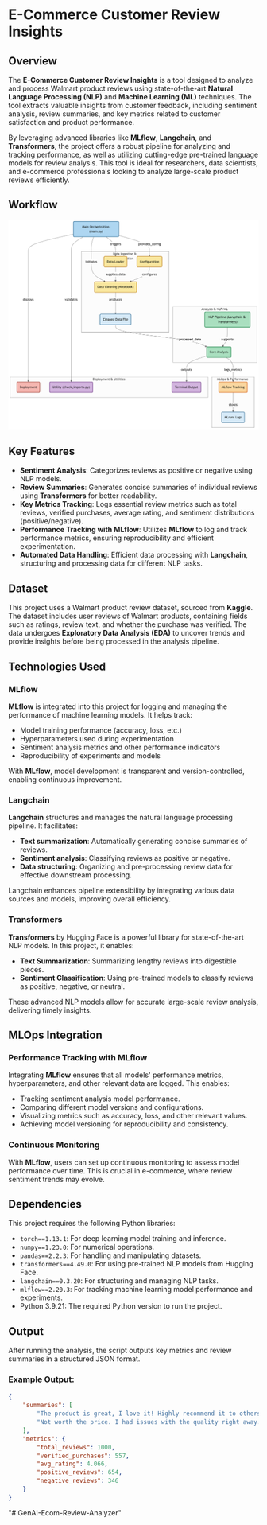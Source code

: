 # E-Commerce Customer Review Insights

## Overview
The **E-Commerce Customer Review Insights** is a tool designed to analyze and process Walmart product reviews using state-of-the-art **Natural Language Processing (NLP)** and **Machine Learning (ML)** techniques. The tool extracts valuable insights from customer feedback, including sentiment analysis, review summaries, and key metrics related to customer satisfaction and product performance.

By leveraging advanced libraries like **MLflow**, **Langchain**, and **Transformers**, the project offers a robust pipeline for analyzing and tracking performance, as well as utilizing cutting-edge pre-trained language models for review analysis. This tool is ideal for researchers, data scientists, and e-commerce professionals looking to analyze large-scale product reviews efficiently.

## Workflow
![Alt Text](Review_Analyzer.png)

## Key Features
- **Sentiment Analysis**: Categorizes reviews as positive or negative using NLP models.
- **Review Summaries**: Generates concise summaries of individual reviews using **Transformers** for better readability.
- **Key Metrics Tracking**: Logs essential review metrics such as total reviews, verified purchases, average rating, and sentiment distributions (positive/negative).
- **Performance Tracking with MLflow**: Utilizes **MLflow** to log and track performance metrics, ensuring reproducibility and efficient experimentation.
- **Automated Data Handling**: Efficient data processing with **Langchain**, structuring and processing data for different NLP tasks.

## Dataset
This project uses a Walmart product review dataset, sourced from **Kaggle**. The dataset includes user reviews of Walmart products, containing fields such as ratings, review text, and whether the purchase was verified. The data undergoes **Exploratory Data Analysis (EDA)** to uncover trends and provide insights before being processed in the analysis pipeline.

## Technologies Used
### MLflow
**MLflow** is integrated into this project for logging and managing the performance of machine learning models. It helps track:
- Model training performance (accuracy, loss, etc.)
- Hyperparameters used during experimentation
- Sentiment analysis metrics and other performance indicators
- Reproducibility of experiments and models

With **MLflow**, model development is transparent and version-controlled, enabling continuous improvement.

### Langchain
**Langchain** structures and manages the natural language processing pipeline. It facilitates:
- **Text summarization**: Automatically generating concise summaries of reviews.
- **Sentiment analysis**: Classifying reviews as positive or negative.
- **Data structuring**: Organizing and pre-processing review data for effective downstream processing.

Langchain enhances pipeline extensibility by integrating various data sources and models, improving overall efficiency.

### Transformers
**Transformers** by Hugging Face is a powerful library for state-of-the-art NLP models. In this project, it enables:
- **Text Summarization**: Summarizing lengthy reviews into digestible pieces.
- **Sentiment Classification**: Using pre-trained models to classify reviews as positive, negative, or neutral.

These advanced NLP models allow for accurate large-scale review analysis, delivering timely insights.

## MLOps Integration
### Performance Tracking with MLflow
Integrating **MLflow** ensures that all models' performance metrics, hyperparameters, and other relevant data are logged. This enables:
- Tracking sentiment analysis model performance.
- Comparing different model versions and configurations.
- Visualizing metrics such as accuracy, loss, and other relevant values.
- Achieving model versioning for reproducibility and consistency.

### Continuous Monitoring
With **MLflow**, users can set up continuous monitoring to assess model performance over time. This is crucial in e-commerce, where review sentiment trends may evolve.

## Dependencies
This project requires the following Python libraries:
- `torch==1.13.1`: For deep learning model training and inference.
- `numpy==1.23.0`: For numerical operations.
- `pandas==2.2.3`: For handling and manipulating datasets.
- `transformers==4.49.0`: For using pre-trained NLP models from Hugging Face.
- `langchain==0.3.20`: For structuring and managing NLP tasks.
- `mlflow==2.20.3`: For tracking machine learning model performance and experiments.
- Python 3.9.21: The required Python version to run the project.

## Output
After running the analysis, the script outputs key metrics and review summaries in a structured JSON format.

### Example Output:
```json
{
    "summaries": [
        "The product is great, I love it! Highly recommend it to others.",
        "Not worth the price. I had issues with the quality right away."
    ],
    "metrics": {
        "total_reviews": 1000,
        "verified_purchases": 557,
        "avg_rating": 4.066,
        "positive_reviews": 654,
        "negative_reviews": 346
    }
}
```

"# GenAI-Ecom-Review-Analyzer" 
